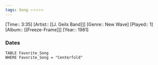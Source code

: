 ```yaml
---
tags: Song ⭐⭐⭐⭐⭐ 
---
```

[Time:: 3:35]
[Artist:: [[J. Geils Band]]]
[Genre:: New Wave]
[Played:: 1]
[Album:: [[Freeze-Frame]]]
[Year:: 1981]
### Dates
````dataview
TABLE Favorite_Song
WHERE Favorite_Song = "Centerfold"
````